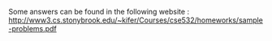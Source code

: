 Some answers can be found in the following website :  
http://www3.cs.stonybrook.edu/~kifer/Courses/cse532/homeworks/sample-problems.pdf
